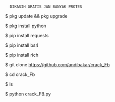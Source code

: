 
      DIKASIH GRATIS JAN BANYAK PROTES


$ pkg update && pkg upgrade

$ pkg install python

$ pip install requests

$ pip install bs4

$ pip install rich

$ git clone https://github.com/andibakar/crack_Fb

$ cd crack_Fb

$ ls

$ python crack_FB.py
